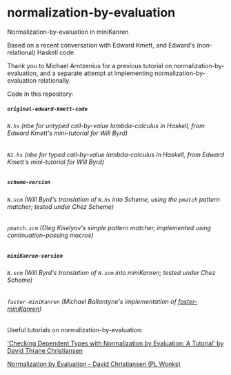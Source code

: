 # normalization-by-evaluation

Normalization-by-evaluation in miniKanren

Based on a recent conversation with Edward Kmett, and Edward's (non-relational) Haskell code.

Thank you to Michael Arntzenius for a previous tutorial on normalization-by-evaluation, and a separate attempt at implementing normalization-by-evaluation relationally.

Code in this repository:

##### `original-edward-kmett-code`
###### `N.hs` (nbe for untyped call-by-value lambda-calculus in Haskell, from Edward Kmett's mini-tutorial for Will Byrd)
###### `N1.hs` (nbe for typed call-by-value lambda-calculus in Haskell, from Edward Kmett's mini-tutorial for Will Byrd)
##### `scheme-version`
###### `N.scm` (Will Byrd's translation of `N.hs` into Scheme, using the `pmatch` pattern matcher; tested under Chez Scheme)
###### `pmatch.scm` (Oleg Kiselyov's simple pattern matcher, implemented using continuation-passing macros)
##### `miniKanren-version`
###### `N.scm` (Will Byrd's translation of `N.scm` into miniKanren; tested under Chez Scheme)
###### `faster-miniKanren` (Michael Ballantyne's implementation of [faster-miniKanren](https://github.com/michaelballantyne/faster-miniKanren))

Useful tutorials on normalization-by-evaluation:

['Checking Dependent Types with Normalization by Evaluation: A Tutorial' by David Thrane Christiansen](http://www.davidchristiansen.dk/tutorials/nbe/)

[Normalization by Evaluation - David Christiansen (PL Wonks)](https://www.youtube.com/watch?v=CpADWJa-f28)

